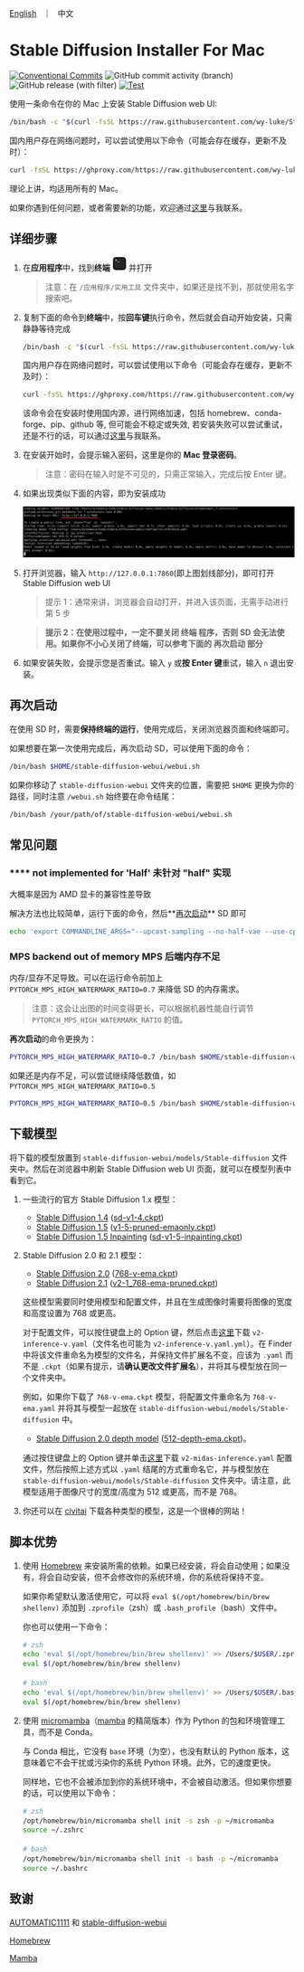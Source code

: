 <p align="left">
    <a href="README.md">English</a> &nbsp ｜ &nbsp 中文
</p>

# Stable Diffusion Installer For Mac

[![Conventional Commits](https://img.shields.io/badge/Conventional%20Commits-1.0.0-%23FE5196?logo=conventionalcommits&logoColor=white)](https://conventionalcommits.org) ![GitHub commit activity (branch)](https://img.shields.io/github/commit-activity/t/wy-luke/StableDiffusion-Installer-For-Mac) ![GitHub release (with filter)](https://img.shields.io/github/v/release/wy-luke/StableDiffusion-Installer-For-Mac) [![Test](https://github.com/wy-luke/StableDiffusion-Installer-For-Mac/actions/workflows/test.yml/badge.svg)](https://github.com/wy-luke/StableDiffusion-Installer-For-Mac/actions/workflows/test.yml)

使用一条命令在你的 Mac 上安装 Stable Diffusion web UI:

```bash
/bin/bash -c "$(curl -fsSL https://raw.githubusercontent.com/wy-luke/StableDiffusion-Installer-For-Mac/main/sd-installer.sh)"
```

国内用户存在网络问题时，可以尝试使用以下命令（可能会存在缓存，更新不及时）：

```bash
curl -fsSL https://ghproxy.com/https://raw.githubusercontent.com/wy-luke/StableDiffusion-Installer-For-Mac/main/sd-installer.sh | /bin/bash -s -- -c
```

理论上讲，均适用所有的 Mac。

如果你遇到任何问题，或者需要新的功能，欢迎通过[这里](https://github.com/wy-luke/StableDiffusion-Installer-For-Mac/issues/new)与我联系。

## 详细步骤

1. 在**应用程序**中，找到**终端** <img src="./images/terminal.png" alt="terminal" width="25"/> 并打开

   > 注意：在 `/应用程序/实用工具` 文件夹中，如果还是找不到，那就使用名字搜索吧。

2. 复制下面的命令到**终端**中，按**回车键**执行命令，然后就会自动开始安装，只需静静等待完成

   ```bash
   /bin/bash -c "$(curl -fsSL https://raw.githubusercontent.com/wy-luke/StableDiffusion-Installer-For-Mac/main/sd-installer.sh)"
   ```

   国内用户存在网络问题时，可以尝试使用以下命令（可能会存在缓存，更新不及时）：

   ```bash
   curl -fsSL https://ghproxy.com/https://raw.githubusercontent.com/wy-luke/StableDiffusion-Installer-For-Mac/main/sd-installer.sh | /bin/bash -s -- -c
   ```

   该命令会在安装时使用国内源，进行网络加速，包括 homebrew、conda-forge、pip、github 等, 但可能会不稳定或失效, 若安装失败可以尝试重试，还是不行的话，可以通过[这里](https://github.com/wy-luke/StableDiffusion-Installer-For-Mac/issues/new)与我联系。

3. 在安装开始时，会提示输入密码，这里是你的 **Mac 登录密码**。

   > 注意：密码在输入时是不可见的，只需正常输入，完成后按 Enter 键。

4. 如果出现类似下面的内容，即为安装成功

   ![success](images/success.png)

5. 打开浏览器，输入 `http://127.0.0.1:7860`(即上图划线部分)，即可打开 Stable Diffusion web UI

   > 提示 1：通常来讲，浏览器会自动打开，并进入该页面，无需手动进行第 5 步

   > **提示 2：在使用过程中，一定不要关闭 终端 程序，否则 SD 会无法使用。如果你不小心关闭了终端，可以参考下面的 再次启动 部分**

6. 如果安装失败，会提示您是否重试。输入 `y` 或**按 Enter 键**重试，输入 `n` 退出安装。

## 再次启动

在使用 SD 时，需要**保持终端的运行**，使用完成后，关闭浏览器页面和终端即可。

如果想要在第一次使用完成后，再次启动 SD，可以使用下面的命令：

```bash
/bin/bash $HOME/stable-diffusion-webui/webui.sh
```

如果你移动了 `stable-diffusion-webui` 文件夹的位置，需要把 `$HOME` 更换为你的路径，同时注意 `/webui.sh` 始终要在命令结尾：

```bash
/bin/bash /your/path/of/stable-diffusion-webui/webui.sh
```

## 常见问题

### \*\*\*\* not implemented for 'Half' 未针对 "half" 实现

大概率是因为 AMD 显卡的兼容性差导致

解决方法也比较简单，运行下面的命令，然后**[再次启动](#再次启动)** SD 即可

```bash
echo 'export COMMANDLINE_ARGS="--upcast-sampling --no-half-vae --use-cpu interrogate --precision full --no-half --skip-torch-cuda-test"' > $HOME/stable-diffusion-webui/webui-user.sh
```

### MPS backend out of memory MPS 后端内存不足

内存/显存不足导致。可以在运行命令前加上 `PYTORCH_MPS_HIGH_WATERMARK_RATIO=0.7` 来降低 SD 的内存需求。

> 注意：这会让出图的时间变得更长，可以根据机器性能自行调节 `PYTORCH_MPS_HIGH_WATERMARK_RATIO` 的值。

**再次启动**的命令更换为：

```bash
PYTORCH_MPS_HIGH_WATERMARK_RATIO=0.7 /bin/bash $HOME/stable-diffusion-webui/webui.sh
```

如果还是内存不足，可以尝试继续降低数值，如 `PYTORCH_MPS_HIGH_WATERMARK_RATIO=0.5`

```bash
PYTORCH_MPS_HIGH_WATERMARK_RATIO=0.5 /bin/bash $HOME/stable-diffusion-webui/webui.sh
```

## 下载模型

将下载的模型放置到 `stable-diffusion-webui/models/Stable-diffusion` 文件夹中。然后在浏览器中刷新 Stable Diffusion web UI 页面，就可以在模型列表中看到它。

1. 一些流行的官方 Stable Diffusion 1.x 模型：

   - [Stable Diffusion 1.4](https://huggingface.co/CompVis/stable-diffusion-v-1-4-original) ([sd-v1-4.ckpt](https://huggingface.co/CompVis/stable-diffusion-v-1-4-original/resolve/main/sd-v1-4.ckpt))
   - [Stable Diffusion 1.5](https://huggingface.co/runwayml/stable-diffusion-v1-5) ([v1-5-pruned-emaonly.ckpt](https://huggingface.co/runwayml/stable-diffusion-v1-5/resolve/main/v1-5-pruned-emaonly.ckpt))
   - [Stable Diffusion 1.5 Inpainting](https://huggingface.co/runwayml/stable-diffusion-inpainting) ([sd-v1-5-inpainting.ckpt](https://huggingface.co/runwayml/stable-diffusion-inpainting/resolve/main/sd-v1-5-inpainting.ckpt))

2. Stable Diffusion 2.0 和 2.1 模型：

   - [Stable Diffusion 2.0](https://huggingface.co/stabilityai/stable-diffusion-2) ([768-v-ema.ckpt](https://huggingface.co/stabilityai/stable-diffusion-2/resolve/main/768-v-ema.ckpt))
   - [Stable Diffusion 2.1](https://huggingface.co/stabilityai/stable-diffusion-2-1) ([v2-1_768-ema-pruned.ckpt](https://huggingface.co/stabilityai/stable-diffusion-2-1/resolve/main/v2-1_768-ema-pruned.ckpt))

   这些模型需要同时使用模型和配置文件，并且在生成图像时需要将图像的宽度和高度设置为 768 或更高。

   对于配置文件，可以按住键盘上的 Option 键，然后点击[这里](https://github.com/Stability-AI/stablediffusion/raw/main/configs/stable-diffusion/v2-inference-v.yaml)下载 `v2-inference-v.yaml`（文件名也可能为 `v2-inference-v.yaml.yml`）。在 Finder 中将该文件重命名为模型的文件名，并保持文件扩展名不变，应该为 `.yaml` 而不是 `.ckpt`（如果有提示，请**确认更改文件扩展名**），并将其与模型放在同一个文件夹中。

   例如，如果你下载了 `768-v-ema.ckpt` 模型，将配置文件重命名为 `768-v-ema.yaml` 并将其与模型一起放在 `stable-diffusion-webui/models/Stable-diffusion` 中。

   - [Stable Diffusion 2.0 depth model](https://huggingface.co/stabilityai/stable-diffusion-2-depth) ([512-depth-ema.ckpt](https://huggingface.co/stabilityai/stable-diffusion-2-depth/resolve/main/512-depth-ema.ckpt))。

   通过按住键盘上的 Option 键并单击[这里](https://github.com/Stability-AI/stablediffusion/raw/main/configs/stable-diffusion/v2-midas-inference.yaml)下载 `v2-midas-inference.yaml` 配置文件，然后按照上述方式以 `.yaml` 结尾的方式重命名它，并与模型放在 `stable-diffusion-webui/models/Stable-diffusion` 文件夹中。请注意，此模型适用于图像尺寸的宽度/高度为 512 或更高，而不是 768。

3. 你还可以在 [civitai](https://civitai.com/) 下载各种类型的模型，这是一个很棒的网站！

## 脚本优势

1. 使用 [Homebrew](https://brew.sh/) 来安装所需的依赖。如果已经安装，将会自动使用；如果没有，将会自动安装，但不会修改你的系统环境，你的系统将保持不变。

   如果你希望默认激活使用它，可以将 `eval $(/opt/homebrew/bin/brew shellenv)` 添加到 `.zprofile`（zsh）或 `.bash_profile`（bash）文件中。

   你也可以使用一下命令：

   ```bash
   # zsh
   echo 'eval $(/opt/homebrew/bin/brew shellenv)' >> /Users/$USER/.zprofile
   eval $(/opt/homebrew/bin/brew shellenv)

   # bash
   echo 'eval $(/opt/homebrew/bin/brew shellenv)' >> /Users/$USER/.bash_profile
   eval $(/opt/homebrew/bin/brew shellenv)
   ```

2. 使用 [micromamba](https://mamba.readthedocs.io/en/latest/user_guide/micromamba.html)（[mamba](https://mamba.readthedocs.io/en/latest/index.html#) 的精简版本）作为 Python 的包和环境管理工具，而不是 Conda。

   与 Conda 相比，它没有 `base` 环境（为空），也没有默认的 Python 版本，这意味着它不会干扰或污染你的系统 Python 环境。此外，它的速度更快。

   同样地，它也不会被添加到你的系统环境中，不会被自动激活。但如果你想要的话，可以使用以下命令：

   ```bash
   # zsh
   /opt/homebrew/bin/micromamba shell init -s zsh -p ~/micromamba
   source ~/.zshrc

   # bash
   /opt/homebrew/bin/micromamba shell init -s bash -p ~/micromamba
   source ~/.bashrc
   ```

## 致谢

[AUTOMATIC1111](https://github.com/AUTOMATIC1111) 和 [stable-diffusion-webui](https://github.com/AUTOMATIC1111/stable-diffusion-webui)

[Homebrew](https://github.com/Homebrew/brew)

[Mamba](https://github.com/mamba-org/mamba)
